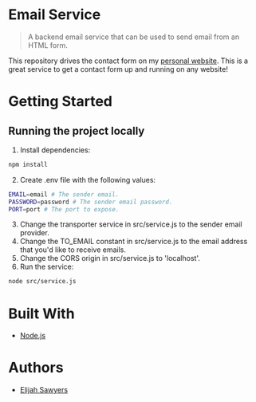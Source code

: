 # Email Service
> A backend email service that can be used to send email from an HTML form.

This repository drives the contact form on my [personal website](https://elijahsawyers.me/). This is a great service to get a contact form up and running on any website!

# Getting Started
## Running the project locally
1. Install dependencies:
```sh
npm install
```
2. Create .env file with the following values:
```sh
EMAIL=email # The sender email.
PASSWORD=password # The sender email password.
PORT=port # The port to expose.
```
3. Change the transporter service in src/service.js to the sender email provider.
4. Change the TO_EMAIL constant in src/service.js to the email address that you'd like to receive emails.
5. Change the CORS origin in src/service.js to 'localhost'.
6. Run the service:
```sh
node src/service.js
```

# Built With
* [Node.js](https://nodejs.org)

# Authors
* [Elijah Sawyers](https://github.com/elijahsawyers)
